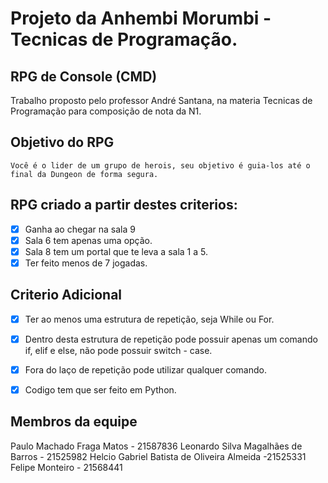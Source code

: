 # Projeto da Anhembi Morumbi - Tecnicas de Programação.

## RPG de Console (CMD)

Trabalho proposto pelo professor André Santana, na materia Tecnicas de Programação para composição de nota da N1.

## Objetivo do RPG

`
Você é o lider de um grupo de herois, seu objetivo é guia-los até o final da Dungeon de forma segura.
`

## RPG criado a partir destes criterios:

- [x] Ganha ao chegar na sala 9 
- [x] Sala 6 tem apenas uma opção.
- [x] Sala 8 tem um portal que te leva a sala 1 a 5. 
- [x] Ter feito menos de 7 jogadas.

## Criterio Adicional

- [x] Ter ao menos uma estrutura de repetição, seja While ou For.
- [x] Dentro desta estrutura de repetição pode possuir apenas um comando if, elif e else, não pode possuir switch - case.
- [x] Fora do laço de repetição pode utilizar qualquer comando.
- [x] Codigo tem que ser feito em Python.


## Membros da equipe

Paulo Machado Fraga Matos - 21587836
Leonardo Silva Magalhães de Barros - 21525982
Helcio Gabriel Batista de Oliveira Almeida -21525331
Felipe Monteiro - 21568441
